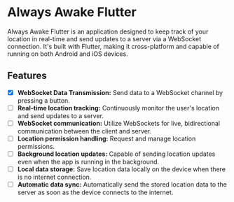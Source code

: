 # Always Awake Flutter

Always Awake Flutter is an application designed to keep track of your location in real-time and send updates to a server via a WebSocket connection. It's built with Flutter, making it cross-platform and capable of running on both Android and iOS devices.

## Features

- [x] **WebSocket Data Transmission:** Send data to a WebSocket channel by pressing a button.
- [ ] **Real-time location tracking:** Continuously monitor the user's location and send updates to a server.
- [ ] **WebSocket communication:** Utilize WebSockets for live, bidirectional communication between the client and server.
- [ ] **Location permission handling:** Request and manage location permissions.
- [ ] **Background location updates:** Capable of sending location updates even when the app is running in the background.
- [ ] **Local data storage:** Save location data locally on the device when there is no internet connection.
- [ ] **Automatic data sync:** Automatically send the stored location data to the server as soon as the device connects to the internet.